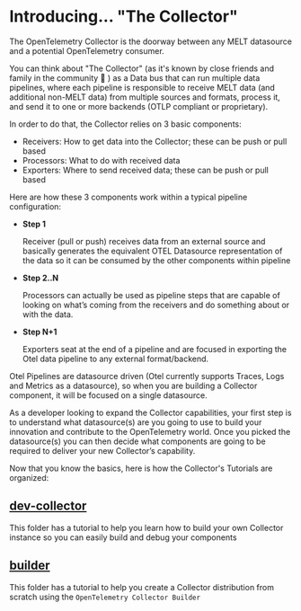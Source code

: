 

# Introducing... "The Collector"

The OpenTelemetry Collector is the doorway between any MELT datasource and a potential OpenTelemetry consumer.

You can think about "The Collector" (as it's known by close friends and family in the community  ) as a Data bus that can run multiple data pipelines, where each pipeline is responsible to receive MELT data (and additional non-MELT data) from multiple sources and formats, process it, and send it to one or more backends (OTLP compliant or proprietary).

In order to do that, the Collector relies on 3 basic components:

- Receivers: How to get data into the Collector; these can be push or pull based
- Processors: What to do with received data
- Exporters: Where to send received data; these can be push or pull based

Here are how these 3 components work within a typical pipeline configuration:

- ****Step 1****

    Receiver (pull or push) receives data from an external source and basically generates the equivalent OTEL Datasource representation of the data so it can be consumed by the other components within pipeline

- ****Step 2..N****

    Processors can actually be used as pipeline steps that are capable of looking on  what’s coming from the receivers and do something about or with the data.

- ****Step N+1****

    Exporters seat at the end of a pipeline and are focused in exporting the Otel data pipeline to any external format/backend.


Otel Pipelines are datasource driven (Otel currently supports Traces, Logs and Metrics as a datasource), so when you are building a Collector component, it will be focused on a single datasource.

As a developer looking to expand the Collector capabilities, your first step is to understand what datasource(s) are you going to use to build your innovation and contribute to the OpenTelemetry world. Once you picked the datasource(s) you can then decide what components are going to be required to deliver your new Collector’s capability.

Now that you know the basics, here is how the Collector's Tutorials are organized:

## [dev-collector](dev-collector)

 This folder has a tutorial to help you learn how to build your own Collector instance so you can easily build and debug your components

## [builder](builder)

 This folder has a tutorial to help you create a Collector distribution from scratch using the `OpenTelemetry Collector Builder`

